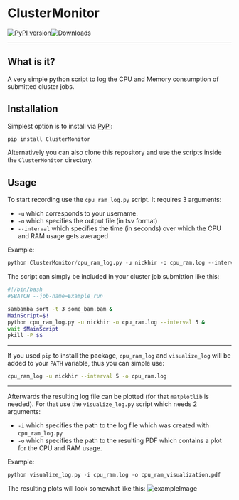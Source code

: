 # ClusterMonitor
[![PyPI version](https://badge.fury.io/py/clustermonitor.svg)](https://badge.fury.io/py/clustermonitor)[![Downloads](https://static.pepy.tech/personalized-badge/clustermonitor?period=total&units=international_system&left_color=black&right_color=orange&left_text=Downloads)](https://pepy.tech/project/clustermonitor)
<hr>

## What is it?
A very simple python script to log the CPU and Memory consumption of submitted cluster jobs.

## Installation
Simplest option is to install via [PyPi](https://pypi.org/):
```bash
pip install ClusterMonitor
```
Alternatively you can also clone this repository and use the scripts inside the `ClusterMonitor` directory. 
## Usage
To start recording use the `cpu_ram_log.py` script. It requires 3 arguments:
- `-u` which corresponds to your username.
- `-o` which specifies the output file (in tsv format)
- `--interval` which specifies the time (in seconds) over which the CPU and RAM usage gets averaged

Example:
```python
python ClusterMonitor/cpu_ram_log.py -u nickhir -o cpu_ram.log --interval 5
```

The script can simply be included in your cluster job submittion like this:
```bash
#!/bin/bash
#SBATCH --job-name=Example_run

sambamba sort -t 3 some_bam.bam &
MainScript=$!
python cpu_ram_log.py -u nickhir -o cpu_ram.log --interval 5 &
wait $MainScript
pkill -P $$
```
***
If you used `pip` to install the package, `cpu_ram_log` and `visualize_log` will be added to your `PATH` variable, thus you can simple use:
```bash
cpu_ram_log -u nickhir --interval 5 -o cpu_ram.log
```
***
Afterwards the resulting log file can be plotted (for that `matplotlib` is needed).
For that use the `visualize_log.py` script which needs 2 arguments: 
- `-i` which specifies the path to the log file which was created with `cpu_ram_log.py`
- `-o` which specifies the path to the resulting PDF which contains a plot for the CPU and RAM usage.


Example:
```python
python visualize_log.py -i cpu_ram.log -o cpu_ram_visualization.pdf
```

The resulting plots will look somewhat like this:
![exampleImage](https://github.com/nickhir/ClusterMonitor/raw/main/ClusterMonitor/example/example_image.png)
